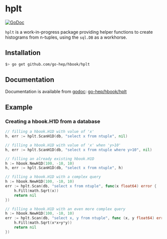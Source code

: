 hplt
====

[![GoDoc](https://godoc.org/github.com/go-hep/hbook/hplt?status.svg)](https://godoc.org/github.com/go-hep/hbook/hplt)

`hplt` is a work-in-progress package providing helper functions to create histograms from n-tuples, using the `sql.DB` as a workhorse.

## Installation

```sh
$> go get github.com/go-hep/hbook/hplt
```

## Documentation

Documentation is available from [godoc](https://godoc.org):
[go-hep/hbook/hplt](https://godoc.org/github.com/go-hep/hbook/hplt)

## Example

### Creating a hbook.H1D from a database

```go
// filling a hbook.H1D with value of 'x'
h, err := hplt.ScanH1D(db, "select x from ntuple", nil)

// filling a hbook.H1D with value of 'x' when 'y>10'
h, err := hplt.ScanH1D(db, "select x from ntuple where y>10", nil)

// filling an already existing hbook.H1D
h := hbook.NewH1D(100, -10, 10)
h, err := hplt.ScanH1D(db, "select x from ntuple", h)

// filling a hbook.H1D with a complex query
h := hbook.NewH1D(100, -10, 10)
err := hplt.Scan(db, "select x from ntuple", func(x float64) error {
	h.Fill(math.Sqrt(x))
	return nil
})

// filling a hbook.H1D with an even more complex query
h := hbook.NewH1D(100, -10, 10)
err := hplt.Scan(db, "select x, y from ntuple", func (x, y float64) error {
	h.Fill(math.Sqrt(x*x+y*y))
	return nil
})
```

